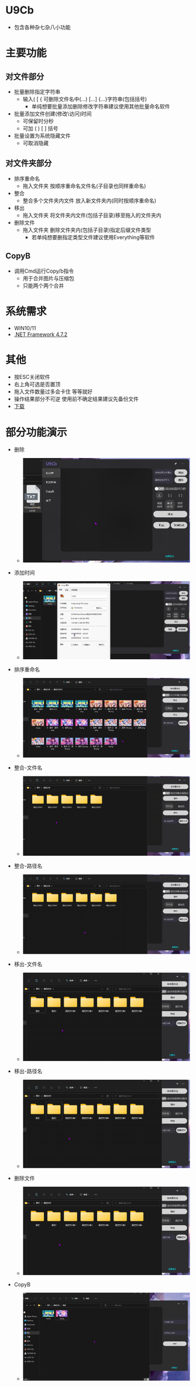 # U9Cb
* 包含各种杂七杂八小功能
# 主要功能
## 对文件部分
  * 批量删除指定字符串
    * 输入( [ { 可删除文件名中(...) [...] {...}字符串(包括括号)
      * 单纯想要批量添加删除修改字符串建议使用其他批量命名软件 
  * 批量添加文件创建(修改\访问)时间
    * 可保留时分秒
    * 可加 ( ) [ ] 括号
  * 批量设置为系统隐藏文件
    * 可取消隐藏
## 对文件夹部分
  * 排序重命名
    * 拖入文件夹 按顺序重命名文件名(子目录也同样重命名)
  * 整合
    * 整合多个文件夹内文件 放入新文件夹内(同时按顺序重命名)
  * 移出
    * 拖入文件夹 将文件夹内文件(包括子目录)移至拖入的文件夹内
  * 删除文件
    * 拖入文件夹 删除文件夹内(包括子目录)指定后缀文件类型
      * 若单纯想要删指定类型文件建议使用Everything等软件
## CopyB
  * 调用Cmd运行Copy/b指令
    * 用于合并图片与压缩包
    * 只能两个两个合并

# 系统需求
* WIN10/11
* [.NET Framework 4.7.2](https://dotnet.microsoft.com/en-us/download/dotnet-framework/net472)

# 其他
* 按ESC关闭软件
* 右上角可选是否置顶
* 拖入文件数量过多会卡住 等等就好
* 操作结果部分不可逆 使用前不确定结果建议先备份文件
* [下载](https://github.com/UU9i/U9Cb/releases/download/U9Cb/U9Cb.exe)
 

# 部分功能演示
* 删除
  * ![删除](https://github.com/UU9i/U9Cb/blob/main/images/%E5%AF%B9%E6%96%87%E4%BB%B6-%E5%88%A0%E9%99%A4.gif)

* 添加时间
  * ![添加时间](https://github.com/UU9i/U9Cb/blob/main/images/%E5%AF%B9%E6%96%87%E4%BB%B6-%E6%B7%BB%E5%8A%A0%E6%97%B6%E9%97%B4.gif)

* 排序重命名
  * ![排序重命名](https://github.com/UU9i/U9Cb/blob/main/images/%E5%AF%B9%E6%96%87%E4%BB%B6%E5%A4%B9-%E6%8E%92%E5%BA%8F%E9%87%8D%E5%91%BD%E5%90%8D.gif)

* 整合-文件名
  * ![整合-文件名](https://github.com/UU9i/U9Cb/blob/main/images/%E5%AF%B9%E6%96%87%E4%BB%B6%E5%A4%B9-%E6%95%B4%E5%90%88.gif)

* 整合-路径名
  * ![整合-路径名](https://github.com/UU9i/U9Cb/blob/main/images/%E5%AF%B9%E6%96%87%E4%BB%B6%E5%A4%B9-%E6%95%B4%E5%90%882.gif)

* 移出-文件名
  * ![移出-文件名](https://github.com/UU9i/U9Cb/blob/main/images/%E5%AF%B9%E6%96%87%E4%BB%B6%E5%A4%B9-%E6%96%87%E4%BB%B6%E5%90%8D%E7%A7%BB%E5%87%BA.gif)

* 移出-路径名
  * ![移出-路径名](https://github.com/UU9i/U9Cb/blob/main/images/%E5%AF%B9%E6%96%87%E4%BB%B6%E5%A4%B9-%E8%B7%AF%E5%BE%84%E5%90%8D%E7%A7%BB%E5%87%BA.gif)

* 删除文件
  * ![删除文件](https://github.com/UU9i/U9Cb/blob/main/images/%E5%AF%B9%E6%96%87%E4%BB%B6%E5%A4%B9-%E5%88%A0%E9%99%A4%E6%96%87%E4%BB%B6.gif)

* CopyB
  * ![CopyB](https://github.com/UU9i/U9Cb/blob/main/images/CopyB.gif)


 
